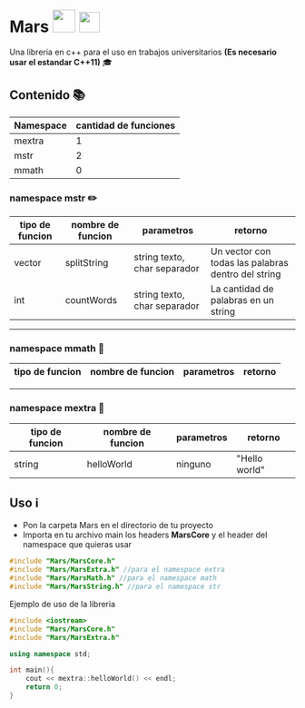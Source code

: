 # Mars <img src="https://images.vexels.com/media/users/3/152536/isolated/preview/401b51c3a9098f12b566121c92009877-mars-planet-icon-by-vexels.png" width="40"> <img src="https://upload.wikimedia.org/wikipedia/commons/thumb/1/18/ISO_C%2B%2B_Logo.svg/1200px-ISO_C%2B%2B_Logo.svg.png" width="36">

Una libreria en c++ para el uso en trabajos universitarios **(Es necesario usar el estandar C++11)** 🎓

## Contenido 📚

| Namespace | cantidad de funciones |
| --------- | --------------------- |
| mextra    | 1                     |
| mstr      | 2                     |
| mmath     | 0                     |

### namespace mstr ✏️

| tipo de funcion | nombre de funcion | parametros                   | retorno                                            |
| --------------- | ----------------- | ---------------------------- | -------------------------------------------------- |
| vector<string>  | splitString       | string texto, char separador | Un vector con todas las palabras dentro del string |
| int             | countWords        | string texto, char separador | La cantidad de palabras en un string               |

---

### namespace mmath 📐

| tipo de funcion | nombre de funcion | parametros | retorno |
| --------------- | ----------------- | ---------- | ------- |

---

### namespace mextra 🤔

| tipo de funcion | nombre de funcion | parametros | retorno       |
| --------------- | ----------------- | ---------- | ------------- |
| string          | helloWorld        | ninguno    | "Hello world" |

## Uso ℹ️

* Pon la carpeta Mars en el directorio de tu proyecto
* Importa en tu archivo main los headers **MarsCore**  y el header del namespace que quieras usar

```cpp
#include "Mars/MarsCore.h"
#include "Mars/MarsExtra.h" //para el namespace extra
#include "Mars/MarsMath.h" //para el namespace math
#include "Mars/MarsString.h" //para el namespace str
```

Ejemplo de uso de la libreria

```cpp
#include <iostream>
#include "Mars/MarsCore.h"
#include "Mars/MarsExtra.h"

using namespace std;

int main(){
    cout << mextra::helloWorld() << endl;
    return 0;
}

```
